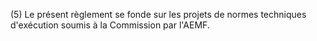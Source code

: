 (5) Le présent règlement se fonde sur les projets de normes techniques d'exécution soumis à la Commission par l'AEMF.